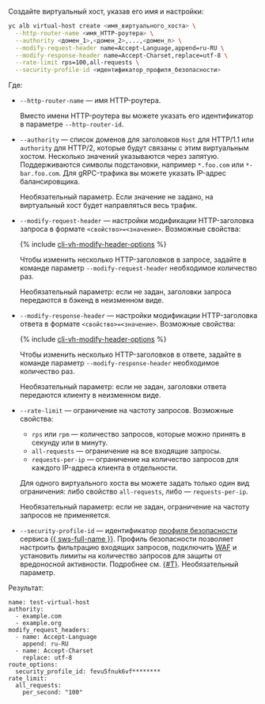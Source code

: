 Создайте виртуальный хост, указав его имя и настройки:

```bash
yc alb virtual-host create <имя_виртуального_хоста> \
  --http-router-name <имя_HTTP-роутера> \
  --authority <домен_1>,<домен_2>,...,<домен_n> \
  --modify-request-header name=Accept-Language,append=ru-RU \
  --modify-response-header name=Accept-Charset,replace=utf-8 \
  --rate-limit rps=100,all-requests \
  --security-profile-id <идентификатор_профиля_безопасности>
```

Где:
* `--http-router-name` — имя HTTP-роутера.

    Вместо имени HTTP-роутера вы можете указать его идентификатор в параметре `--http-router-id`.
* `--authority` — список доменов для заголовков `Host` для HTTP/1.1 или `authority` для HTTP/2, которые будут связаны с этим виртуальным хостом. Несколько значений указываются через запятую. Поддерживаются символы подстановки, например `*.foo.com` или `*-bar.foo.com`. Для gRPC-трафика вы можете указать IP-адрес балансировщика.

    Необязательный параметр. Если значение не задано, на виртуальный хост будет направляться весь трафик.
* `--modify-request-header` — настройки модификации HTTP-заголовка запроса в формате `<свойство>=<значение>`. Возможные свойства:

    {% include [cli-vh-modify-header-options](./cli-vh-modify-header-options.md) %}

    Чтобы изменить несколько HTTP-заголовков в запросе, задайте в команде параметр `--modify-request-header` необходимое количество раз.

    Необязательный параметр: если не задан, заголовки запроса передаются в бэкенд в неизменном виде.

* `--modify-response-header` — настройки модификации HTTP-заголовка ответа в формате `<свойство>=<значение>`. Возможные свойства:

    {% include [cli-vh-modify-header-options](./cli-vh-modify-header-options.md) %}

    Чтобы изменить несколько HTTP-заголовков в ответе, задайте в команде параметр `--modify-response-header` необходимое количество раз.

    Необязательный параметр: если не задан, заголовки ответа передаются клиенту в неизменном виде.

* `--rate-limit` — ограничение на частоту запросов. Возможные свойства:
    * `rps` или `rpm` — количество запросов, которые можно принять в секунду или в минуту.
    * `all-requests` — ограничение на все входящие запросы.
    * `requests-per-ip` — ограничение на количество запросов для каждого IP-адреса клиента в отдельности.

    Для одного виртуального хоста вы можете задать только один вид ограничения: либо свойство `all-requests`, либо — `requests-per-ip`.

    Необязательный параметр: если не задан, ограничение на частоту запросов не применяется.
* `--security-profile-id` — идентификатор [профиля безопасности](../../../smartwebsecurity/concepts/profiles.md) сервиса [{{ sws-full-name }}](../../../smartwebsecurity/). Профиль безопасности позволяет настроить фильтрацию входящих запросов, подключить [WAF](../../../smartwebsecurity/concepts/waf.md) и установить лимиты на количество запросов для защиты от вредоносной активности. Подробнее см. [{#T}](../../../smartwebsecurity/concepts/profiles.md). Необязательный параметр.


Результат:

```text
name: test-virtual-host
authority:
  - example.com
  - example.org
modify_request_headers:
  - name: Accept-Language
    append: ru-RU
  - name: Accept-Charset
    replace: utf-8
route_options:
  security_profile_id: fevu5fnuk6vf********
rate_limit:
  all_requests:
    per_second: "100"
```